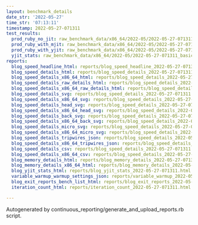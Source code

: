 ```yaml
---
layout: benchmark_details
date_str: '2022-05-27'
time_str: '07:13:11'
timestamp: 2022-05-27-071311
test_results:
  prod_ruby_no_jit: raw_benchmark_data/x86_64/2022-05/2022-05-27-071311_basic_benchmark_prod_ruby_no_jit.json
  prod_ruby_with_mjit: raw_benchmark_data/x86_64/2022-05/2022-05-27-071311_basic_benchmark_prod_ruby_with_mjit.json
  prod_ruby_with_yjit: raw_benchmark_data/x86_64/2022-05/2022-05-27-071311_basic_benchmark_prod_ruby_with_yjit.json
  yjit_stats: raw_benchmark_data/x86_64/2022-05/2022-05-27-071311_basic_benchmark_yjit_stats.json
reports:
  blog_speed_headline_html: reports/blog_speed_headline_2022-05-27-071311.html
  blog_speed_details_html: reports/blog_speed_details_2022-05-27-071311.html
  blog_speed_details_x86_64_html: reports/blog_speed_details_2022-05-27-071311.x86_64.html
  blog_speed_details_raw_details_html: reports/blog_speed_details_2022-05-27-071311.raw_details.html
  blog_speed_details_x86_64_raw_details_html: reports/blog_speed_details_2022-05-27-071311.x86_64.raw_details.html
  blog_speed_details_svg: reports/blog_speed_details_2022-05-27-071311.svg
  blog_speed_details_x86_64_svg: reports/blog_speed_details_2022-05-27-071311.x86_64.svg
  blog_speed_details_head_svg: reports/blog_speed_details_2022-05-27-071311.head.svg
  blog_speed_details_x86_64_head_svg: reports/blog_speed_details_2022-05-27-071311.x86_64.head.svg
  blog_speed_details_back_svg: reports/blog_speed_details_2022-05-27-071311.back.svg
  blog_speed_details_x86_64_back_svg: reports/blog_speed_details_2022-05-27-071311.x86_64.back.svg
  blog_speed_details_micro_svg: reports/blog_speed_details_2022-05-27-071311.micro.svg
  blog_speed_details_x86_64_micro_svg: reports/blog_speed_details_2022-05-27-071311.x86_64.micro.svg
  blog_speed_details_tripwires_json: reports/blog_speed_details_2022-05-27-071311.tripwires.json
  blog_speed_details_x86_64_tripwires_json: reports/blog_speed_details_2022-05-27-071311.x86_64.tripwires.json
  blog_speed_details_csv: reports/blog_speed_details_2022-05-27-071311.csv
  blog_speed_details_x86_64_csv: reports/blog_speed_details_2022-05-27-071311.x86_64.csv
  blog_memory_details_html: reports/blog_memory_details_2022-05-27-071311.html
  blog_memory_details_x86_64_html: reports/blog_memory_details_2022-05-27-071311.x86_64.html
  blog_yjit_stats_html: reports/blog_yjit_stats_2022-05-27-071311.html
  variable_warmup_warmup_settings_json: reports/variable_warmup_2022-05-27-071311.warmup_settings.json
  blog_exit_reports_bench_list_html: reports/blog_exit_reports_2022-05-27-071311.bench_list.html
  iteration_count_html: reports/iteration_count_2022-05-27-071311.html

---
```

Autogenerated by continuous_reporting/generate_and_upload_reports.rb script.

